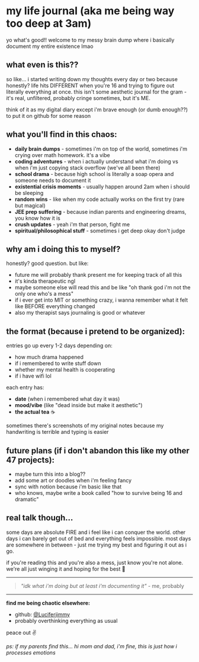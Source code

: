 # my life journal (aka me being way too deep at 3am)

yo what's good!! welcome to my messy brain dump where i basically document my entire existence lmao 

## what even is this??

so like... i started writing down my thoughts every day or two because honestly? life hits DIFFERENT when you're 16 and trying to figure out literally everything at once. this isn't some aesthetic journal for the gram - it's real, unfiltered, probably cringe sometimes, but it's ME.

think of it as my digital diary except i'm brave enough (or dumb enough??) to put it on github for some reason

## what you'll find in this chaos:

- **daily brain dumps** - sometimes i'm on top of the world, sometimes i'm crying over math homework. it's a vibe
- **coding adventures** - when i actually understand what i'm doing vs when i'm just copying stack overflow (we've all been there)
- **school drama** - because high school is literally a soap opera and someone needs to document it
- **existential crisis moments** - usually happen around 2am when i should be sleeping
- **random wins** - like when my code actually works on the first try (rare but magical)
- **JEE prep suffering** - because indian parents and engineering dreams, you know how it is
- **crush updates** - yeah i'm that person, fight me
- **spiritual/philosophical stuff** - sometimes i get deep okay don't judge

## why am i doing this to myself?

honestly? good question. but like:
- future me will probably thank present me for keeping track of all this
- it's kinda therapeutic ngl
- maybe someone else will read this and be like "oh thank god i'm not the only one who's a mess"
- if i ever get into MIT or something crazy, i wanna remember what it felt like BEFORE everything changed
- also my therapist says journaling is good or whatever

## the format (because i pretend to be organized):

entries go up every 1-2 days depending on:
- how much drama happened
- if i remembered to write stuff down
- whether my mental health is cooperating
- if i have wifi lol

each entry has:
- **date** (when i remembered what day it was)
- **mood/vibe** (like "dead inside but make it aesthetic")
- **the actual tea** ☕

sometimes there's screenshots of my original notes because my handwriting is terrible and typing is easier

## future plans (if i don't abandon this like my other 47 projects):

- maybe turn this into a blog?? 
- add some art or doodles when i'm feeling fancy
- sync with notion because i'm basic like that
- who knows, maybe write a book called "how to survive being 16 and dramatic"

## real talk though...

some days are absolute FIRE and i feel like i can conquer the world. other days i can barely get out of bed and everything feels impossible. most days are somewhere in between - just me trying my best and figuring it out as i go.

if you're reading this and you're also a mess, just know you're not alone. we're all just winging it and hoping for the best 💫

---

> *"idk what i'm doing but at least i'm documenting it"* - me, probably

---

**find me being chaotic elsewhere:**
- github: [@Luciferjimmy](https://github.com/Luciferjimmy) 
- probably overthinking everything as usual

peace out ✌️

*ps: if my parents find this... hi mom and dad, i'm fine, this is just how i processes emotions*
